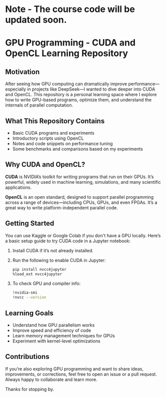 # Note - The course code will be updated soon.

# GPU Programming -   CUDA and OpenCL Learning Repository

## Motivation

After seeing how GPU computing can dramatically improve performance—especially in projects like DeepSeek—I wanted to dive deeper into CUDA and OpenCL. This repository is a personal learning space where I explore how to write GPU-based programs, optimize them, and understand the internals of parallel computation.

## What This Repository Contains

* Basic CUDA programs and experiments
* Introductory scripts using OpenCL
* Notes and code snippets on performance tuning
* Some benchmarks and comparisons based on my experiments

## Why CUDA and OpenCL?

**CUDA** is NVIDIA’s toolkit for writing programs that run on their GPUs. It’s powerful, widely used in machine learning, simulations, and many scientific applications.

**OpenCL** is an open standard, designed to support parallel programming across a range of devices—including CPUs, GPUs, and even FPGAs. It’s a great way to write platform-independent parallel code.

## Getting Started

You can use Kaggle or Google Colab if you don't have a GPU locally. Here’s a basic setup guide to try CUDA code in a Jupyter notebook:

1. Install CUDA if it’s not already installed.
2. Run the following to enable CUDA in Jupyter:

   ```bash
   pip install nvcc4jupyter
   %load_ext nvcc4jupyter
   ```
3. To check GPU and compiler info:

   ```bash
   !nvidia-smi
   !nvcc --version
   ```

## Learning Goals

* Understand how GPU parallelism works
* Improve speed and efficiency of code
* Learn memory management techniques for GPUs
* Experiment with kernel-level optimizations

## Contributions

If you’re also exploring GPU programming and want to share ideas, improvements, or corrections, feel free to open an issue or a pull request. Always happy to collaborate and learn more.

Thanks for stopping by.
